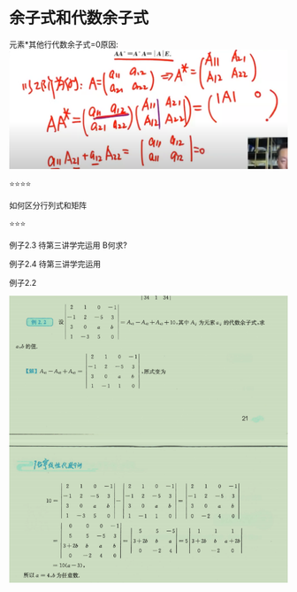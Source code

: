 # 余子式和代数余子式

元素*其他行代数余子式=0原因:![元素*其他行代数余子式=0原因](https://raw.githubusercontent.com/Logible/Image/main/note_image/20221007111407.png)

⭐⭐⭐⭐

如何区分行列式和矩阵

⭐⭐⭐

例子2.3 待第三讲学完运用 B何求?

例子2.4 待第三讲学完运用

例子2.2

![20221005160241](https://raw.githubusercontent.com/Logible/Image/main/note_image/20221005160241.png)
